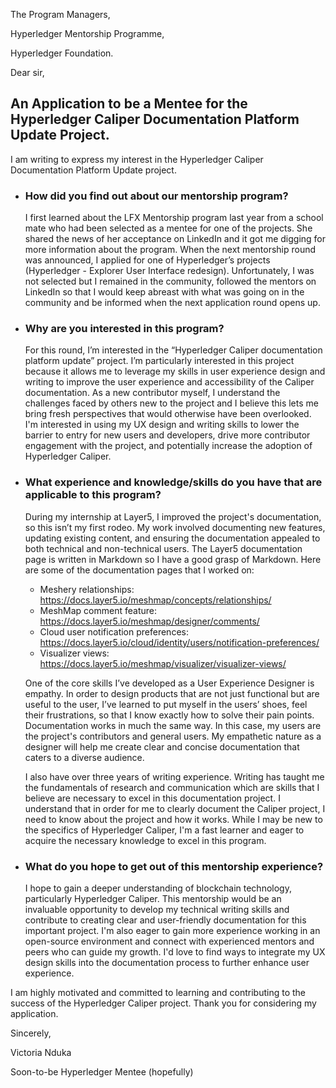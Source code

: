 The Program Managers,

Hyperledger Mentorship Programme,

Hyperledger Foundation.


Dear sir,

## An Application to be a Mentee for the Hyperledger Caliper Documentation Platform Update Project.

I am writing to express my interest in the Hyperledger Caliper Documentation Platform Update project.
- ### How did you find out about our mentorship program?
  
  I first learned about the LFX Mentorship program last year from a school mate who had been selected as a mentee for one of the projects. She shared the news of her acceptance on LinkedIn and it got me digging for more information about the program.
When the next mentorship round was announced, I applied for one of Hyperledger’s projects (Hyperledger - Explorer User Interface redesign). Unfortunately, I was not selected but I remained in the community, followed the mentors on LinkedIn so that I would keep abreast with what was going on in the community and be informed when the next application round opens up.
- ### Why are you interested in this program?
  
  For this round, I’m interested in the “Hyperledger Caliper documentation platform update” project. I’m particularly interested in this project because it allows me to leverage my skills in user experience design and writing to improve the user experience and accessibility of the Caliper documentation. As a new contributor myself, I understand the challenges faced by others new to the project and I believe this lets me bring fresh perspectives that would otherwise have been overlooked. I'm interested in using my UX design and writing skills to lower the barrier to entry for new users and developers, drive more contributor engagement with the project, and potentially increase the adoption of Hyperledger Caliper.
- ### What experience and knowledge/skills do you have that are applicable to this program?
  
  During my internship at Layer5, I improved the project's documentation, so this isn’t my first rodeo. My work involved documenting new features, updating existing content, and ensuring the documentation appealed to both technical and non-technical users. The Layer5 documentation page is written in Markdown so I have a good grasp of Markdown. Here are some of the documentation pages that I worked on:
  - Meshery relationships: https://docs.layer5.io/meshmap/concepts/relationships/
  - MeshMap comment feature: https://docs.layer5.io/meshmap/designer/comments/
  - Cloud user notification preferences: https://docs.layer5.io/cloud/identity/users/notification-preferences/
  - Visualizer views: https://docs.layer5.io/meshmap/visualizer/visualizer-views/
    
  One of the core skills I’ve developed as a User Experience Designer is empathy. In order to design products that are not just functional but are useful to the user, I’ve learned to put myself in the users’ shoes, feel their frustrations, so that I know exactly how to solve their pain points. Documentation works in much the same way. In this case, my users are the project's contributors and general users. My empathetic nature as a designer will help me create clear and concise documentation that caters to a diverse audience.

  I also have over three years of writing experience. Writing has taught me the fundamentals of research and communication which are skills that I believe are necessary to excel in this documentation project. I understand that in order for me to clearly document the Caliper project, I need to know about the project and how it works. While I may be new to the specifics of Hyperledger Caliper, I'm a fast learner and eager to acquire the necessary knowledge to excel in this program. 
- ### What do you hope to get out of this mentorship experience?
  I hope to gain a deeper understanding of blockchain technology, particularly Hyperledger Caliper. This mentorship would be an invaluable opportunity to develop my technical writing skills and contribute to creating clear and user-friendly documentation for this important project. I'm also eager to gain more experience working in an open-source environment and connect with experienced mentors and peers who can guide my growth. I'd love to find ways to integrate my UX design skills into the documentation process to further enhance user experience.

I am highly motivated and committed to learning and contributing to the success of the Hyperledger Caliper project. Thank you for considering my application.


Sincerely,

Victoria Nduka

Soon-to-be Hyperledger Mentee (hopefully)
